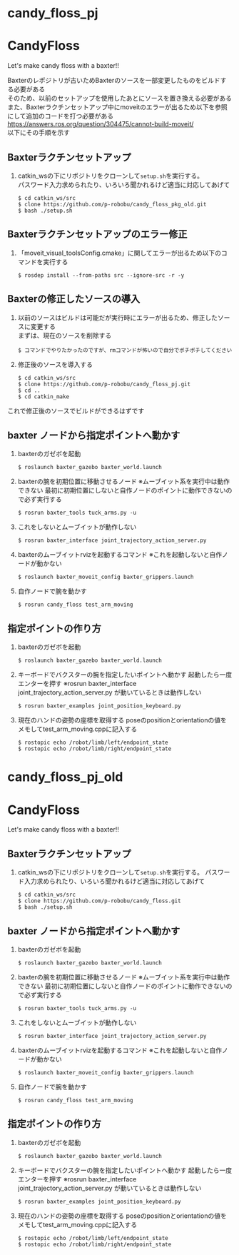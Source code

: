 # candy_floss_pj
# CandyFloss
Let's make candy floss with a baxter!!

Baxterのレポジトリが古いためBaxterのソースを一部変更したものをビルドする必要がある  
そのため、以前のセットアップを使用したあとにソースを置き換える必要がある  
また、Baxterラクチンセットアップ中にmoveitのエラーが出るため以下を参照にして追加のコードを打つ必要がある  
https://answers.ros.org/question/304475/cannot-build-moveit/  
以下にその手順を示す

## Baxterラクチンセットアップ
1. catkin_wsの下にリポジトリをクローンして`setup.sh`を実行する。  
   パスワード入力求められたり、いろいろ聞かれるけど適当に対応してあげて

       $ cd catkin_ws/src
       $ clone https://github.com/p-robobu/candy_floss_pkg_old.git
       $ bash ./setup.sh

## Baxterラクチンセットアップのエラー修正
1. 「moveit_visual_toolsConfig.cmake」に関してエラーが出るため以下のコマンドを実行する

       $ rosdep install --from-paths src --ignore-src -r -y

## Baxterの修正したソースの導入
1. 以前のソースはビルドは可能だが実行時にエラーが出るため、修正したソースに変更する  
まずは、現在のソースを削除する  

       $ コマンドでやりたかったのですが、rmコマンドが怖いので自分でポチポチしてください  

2. 修正後のソースを導入する  

       $ cd catkin_ws/src
       $ clone https://github.com/p-robobu/candy_floss_pj.git
       $ cd ..
       $ cd catkin_make
これで修正後のソースでビルドができるはずです

## baxter ノードから指定ポイントへ動かす

1. baxterのガゼボを起動

       $ roslaunch baxter_gazebo baxter_world.launch

2. baxterの腕を初期位置に移動させるノード ※ムーブイット系を実行中は動作できない
   最初に初期位置にしないと自作ノードのポイントに動作できないので必ず実行する

       $ rosrun baxter_tools tuck_arms.py -u

3. これをしないとムーブイットが動作しない

       $ rosrun baxter_interface joint_trajectory_action_server.py

4. baxterのムーブイットrvizを起動するコマンド ※これを起動しないと自作ノードが動かない

       $ roslaunch baxter_moveit_config baxter_grippers.launch

5. 自作ノードで腕を動かす

       $ rosrun candy_floss test_arm_moving 

## 指定ポイントの作り方

1. baxterのガゼボを起動

       $ roslaunch baxter_gazebo baxter_world.launch

2. キーボードでバクスターの腕を指定したいポイントへ動かす 起動したら一度エンターを押す
   ※rosrun baxter_interface joint_trajectory_action_server.py が動いているときは動作しない

       $ rosrun baxter_examples joint_position_keyboard.py

3. 現在のハンドの姿勢の座標を取得する 
   poseのpositionとorientationの値をメモしてtest_arm_moving.cppに記入する

       $ rostopic echo /robot/limb/left/endpoint_state 
       $ rostopic echo /robot/limb/right/endpoint_state 



# candy_floss_pj_old
# CandyFloss
Let's make candy floss with a baxter!!

## Baxterラクチンセットアップ
1. catkin_wsの下にリポジトリをクローンして`setup.sh`を実行する。
   パスワード入力求められたり、いろいろ聞かれるけど適当に対応してあげて

       $ cd catkin_ws/src
       $ clone https://github.com/p-robobu/candy_floss.git
       $ bash ./setup.sh

## baxter ノードから指定ポイントへ動かす

1. baxterのガゼボを起動

       $ roslaunch baxter_gazebo baxter_world.launch

2. baxterの腕を初期位置に移動させるノード ※ムーブイット系を実行中は動作できない
   最初に初期位置にしないと自作ノードのポイントに動作できないので必ず実行する

       $ rosrun baxter_tools tuck_arms.py -u

3. これをしないとムーブイットが動作しない

       $ rosrun baxter_interface joint_trajectory_action_server.py

4. baxterのムーブイットrvizを起動するコマンド ※これを起動しないと自作ノードが動かない

       $ roslaunch baxter_moveit_config baxter_grippers.launch

5. 自作ノードで腕を動かす

       $ rosrun candy_floss test_arm_moving 

## 指定ポイントの作り方

1. baxterのガゼボを起動

       $ roslaunch baxter_gazebo baxter_world.launch

2. キーボードでバクスターの腕を指定したいポイントへ動かす 起動したら一度エンターを押す
   ※rosrun baxter_interface joint_trajectory_action_server.py が動いているときは動作しない

       $ rosrun baxter_examples joint_position_keyboard.py

3. 現在のハンドの姿勢の座標を取得する 
   poseのpositionとorientationの値をメモしてtest_arm_moving.cppに記入する

       $ rostopic echo /robot/limb/left/endpoint_state 
       $ rostopic echo /robot/limb/right/endpoint_state 


